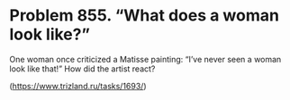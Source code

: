 # Problem 855. “What does a woman look like?”

One woman once criticized a Matisse painting: “I’ve never seen a woman look like that!” How did the artist react?

(https://www.trizland.ru/tasks/1693/)